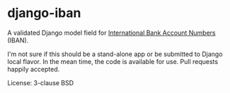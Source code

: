 django-iban
===========

A validated Django model field for [International Bank Account Numbers](https://en.wikipedia.org/wiki/International_Bank_Account_Number) (IBAN).

I'm not sure if this should be a stand-alone app or be submitted to Django
local flavor. In the mean time, the code is available for use. Pull requests
happily accepted.

License: 3-clause BSD
